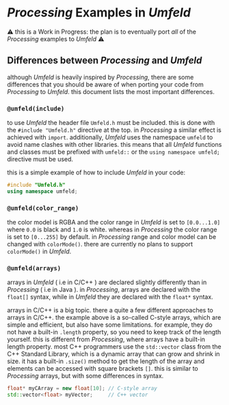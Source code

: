 # *Processing* Examples in *Umfeld*

⚠️ this is a Work in Progress: the plan is to eventually port *all* of the *Processing* examples to *Umfeld* ⚠️

## Differences between *Processing* and *Umfeld*

although *Umfeld* is heavily inspired by *Processing*, there are some differences that you should be aware of when porting your code from *Processing* to *Umfeld*. this document lists the most important differences.

### `@umfeld(include)`

to use *Umfeld* the header file `Umfeld.h` must be included. this is done with the `#include "Umfeld.h"` directive at the top. in *Processing* a similar effect is achieved with `import`. additionally, *Umfeld* uses the namespace `umfeld` to avoid name clashes with other libraries. this means that all *Umfeld* functions and classes must be prefixed with `umfeld::` or the `using namespace umfeld;` directive must be used.

this is a simple example of how to include *Umfeld* in your code:

```c++
#include "Umfeld.h"
using namespace umfeld;
```

### `@umfeld(color_range)`

the color model is RGBA and the color range in *Umfeld* is set to `[0.0...1.0]` where `0.0` is black and `1.0` is white. whereas in *Processing* the color range is set to `[0...255]` by default. in *Processing* range and color model can be changed with `colorMode()`. there are currently no plans to support `colorMode()` in *Umfeld*.

### `@umfeld(arrays)`

arrays in *Umfeld* ( i.e in C/C++ ) are declared slightly differently than in *Processing* ( i.e in Java ). in *Processing*, arrays are declared with the `float[]` syntax, while in *Umfeld* they are declared with the `float*` syntax.

arrays in C/C++ is a big topic. there a quite a few different approaches to arrays in C/C++. the example above is a so-called C-style arrays, which are simple and efficient, but also have some limitations. for example, they do not have a built-in `.length` property, so you need to keep track of the length yourself. this is different from *Processing*, where arrays have a built-in length property. most C++ programmers use the `std::vector` class from the C++ Standard Library, which is a dynamic array that can grow and shrink in size. it has a built-in `.size()` method to get the length of the array and elements can be accessed with square brackets `[]`. this is similar to *Processing* arrays, but with some differences in syntax.

```c++
float* myCArray = new float[10]; // C-style array
std::vector<float> myVector;     // C++ vector
```
